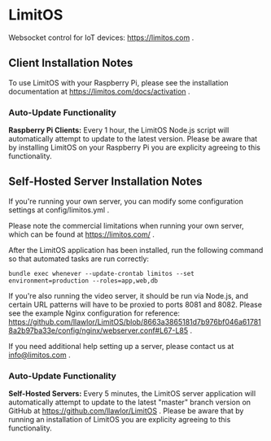# LimitOS
Websocket control for IoT devices: https://limitos.com .


## Client Installation Notes
To use LimitOS with your Raspberry Pi, please see the installation documentation at https://limitos.com/docs/activation .

### Auto-Update Functionality
<b>Raspberry Pi Clients:</b> Every 1 hour, the LimitOS Node.js script will automatically attempt to update to the latest version.  Please be aware that by installing LimitOS on your Raspberry Pi you are explicity agreeing to this functionality.


## Self-Hosted Server Installation Notes
If you're running your own server, you can modify some configuration settings at config/limitos.yml .  

Please note the commercial limitations when running your own server, which can be found at https://limitos.com/ .

After the LimitOS application has been installed, run the following command so that automated tasks are run correctly:

`bundle exec whenever --update-crontab limitos --set environment=production --roles=app,web,db`

If you're also running the video server, it should be run via Node.js, and certain URL patterns will have to be proxied to ports 8081 and 8082.  Please see the example Nginx configuration for reference: https://github.com/llawlor/LimitOS/blob/8663a3865181d7b976bf046a617818a2b97ba33e/config/nginx/webserver.conf#L67-L85 .

If you need additional help setting up a server, please contact us at info@limitos.com .

### Auto-Update Functionality
<b>Self-Hosted Servers:</b> Every 5 minutes, the LimitOS server application will automatically attempt to update to the latest "master" branch version on GitHub at https://github.com/llawlor/LimitOS .  Please be aware that by running an installation of LimitOS you are explicity agreeing to this functionality.
